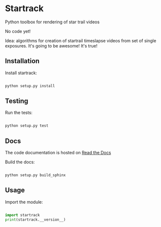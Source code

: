 # Startrack
Python toolbox for rendering of star trail videos

No code yet!

Idea: algorithms for creation of startrail timeslapse videos from set of single exposures. It's going to be awesome! It's true!

## Installation
Install startrack:

```bash

python setup.py install
```


## Testing
Run the tests:

```bash

python setup.py test
```

## Docs
The code documentation is hosted on [Read the Docs](http://startrack.readthedocs.io/)

Build the docs:
```bash

python setup.py build_sphinx
```


## Usage
Import the module:

```python

import startrack
print(startrack.__version__)
```

